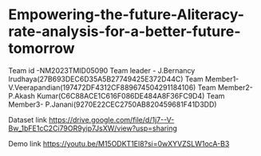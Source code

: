 # Empowering-the-future-Aliteracy-rate-analysis-for-a-better-future-tomorrow

Team id -NM2023TMID05090
Team leader - J.Bernancy Irudhaya(27B693DEC6D35A5B27749425E372D44C) 
Team Member1- V.Veerapandian(197472DF4312CF889674504291184106)
Team Member2- P.Akash Kumar(C6C88ACE1C616F086DE484A8F36FC9D4)
Team Member3- P.Janani(9270E22CEC2750AB820459681F41D3DD)

Dataset link  https://drive.google.com/file/d/1j7--V-Bw_1bFE1cC2Ci79OR9yip7JsXW/view?usp=sharing

Demo link
https://youtu.be/M15ODKT1El8?si=0wXYVZSLW1ocA-B3
